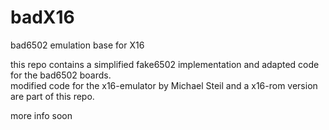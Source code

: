 # badX16
bad6502 emulation base for X16

this repo contains a simplified fake6502 implementation and adapted code for the bad6502 boards.  
modified code for the x16-emulator by Michael Steil and a x16-rom version are part of this repo.  

more info soon
